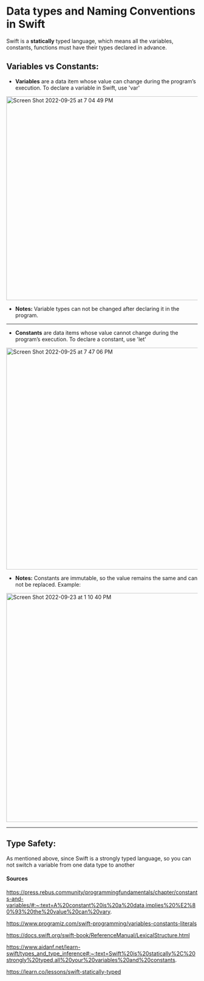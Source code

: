# Data types and Naming Conventions in Swift 

Swift is a **statically** typed language, which means all the variables, constants, functions must have their types declared in advance.

## Variables vs Constants: 
- **Variables** are a data item whose value can change during the program’s execution. To declare a variable in Swift, use 'var'
<img width="536" alt="Screen Shot 2022-09-25 at 7 04 49 PM" src="https://user-images.githubusercontent.com/49759112/192169557-3752e0ec-397e-4980-bf63-5e89f00c5671.png"> 

  - **Notes:** Variable types can not be changed after declaring it in the program. 

*** 

- **Constants** are data items whose value cannot change during the program’s execution. To declare a constant, use 'let' 
<img width="583" alt="Screen Shot 2022-09-25 at 7 47 06 PM" src="https://user-images.githubusercontent.com/49759112/192171051-b47da8b9-afd3-427a-85df-1ddef6f4303a.png">

  - **Notes:** Constants are immutable, so the value remains the same and can not be replaced. Example: 
  <img width="602" alt="Screen Shot 2022-09-23 at 1 10 40 PM" src="https://user-images.githubusercontent.com/49759112/192171023-      37956e69-7404-4f96-a1fa-3cf0c76b6c11.png">

*** 

## Type Safety: 

As mentioned above, since Swift is a strongly typed language, so you can not switch a variable from one data type to another 



#### Sources
https://press.rebus.community/programmingfundamentals/chapter/constants-and-variables/#:~:text=A%20constant%20is%20a%20data,implies%20%E2%80%93%20the%20value%20can%20vary.

https://www.programiz.com/swift-programming/variables-constants-literals

https://docs.swift.org/swift-book/ReferenceManual/LexicalStructure.html

https://www.aidanf.net/learn-swift/types_and_type_inference#:~:text=Swift%20is%20statically%2C%20strongly%20typed,all%20your%20variables%20and%20constants.

https://learn.co/lessons/swift-statically-typed

